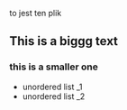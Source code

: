 to jest ten plik

## This is a biggg text

### this is a smaller one

* unordered list _1
* unordered list _2



